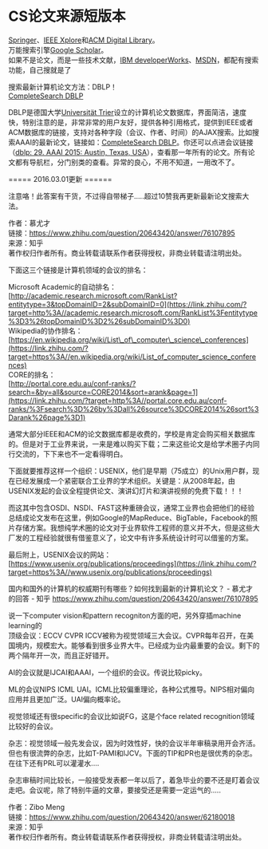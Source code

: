 # CS论文来源短版本





[Springer](https://link.zhihu.com/?target=http%3A//link.springer.com/)、[IEEE Xplore](https://link.zhihu.com/?target=http%3A//ieeexplore.ieee.org/Xplore/guesthome.jsp)和[ACM Digital Library](https://link.zhihu.com/?target=http%3A//dl.acm.org/)。  
万能搜索引擎[Google Scholar](https://link.zhihu.com/?target=http%3A//scholar.google.com/)。  
如果不是论文，而是一些技术文献，[IBM developerWorks](https://link.zhihu.com/?target=http%3A//www.ibm.com/developerworks/)、[MSDN](https://link.zhihu.com/?target=http%3A//msdn.microsoft.com/)，都配有搜索功能，自己搜就是了












搜索最新计算机论文方法：DBLP！  
[CompleteSearch DBLP](https://link.zhihu.com/?target=http%3A//www.dblp.org/search/)

DBLP是德国大学[Universität Trier](https://link.zhihu.com/?target=https%3A//en.wikipedia.org/wiki/University_of_Trier)设立的计算机论文数据库，界面简洁，速度快，特别注意的是，非常非常的用户友好，提供各种引用格式，提供到IEEE或者ACM数据库的链接，支持对各种字段（会议、作者、时间）的AJAX搜索。比如搜索AAAI的最新论文，链接如：[CompleteSearch DBLP](https://link.zhihu.com/?target=http%3A//www.dblp.org/search/%23query%3Dvenue%3Aaaai%3A%26qp%3DH1.1000%3AW1.1%3AF1.4%3AF2.1%3AF3.4%3AF4.2)。你还可以点进会议链接（[dblp: 29. AAAI 2015: Austin, Texas, USA](https://link.zhihu.com/?target=http%3A//dblp.uni-trier.de/db/conf/aaai/aaai2015.html)），查看那一年所有的论文。所有论文都有导航栏，分门别类的查看。异常的良心，不用不知道，一用改不了。

===== 2016.03.01更新 ======

注意咯！此答案有干货，不过得自带梯子.....超过10赞我再更新最新论文搜索大法。

  
  
作者：慕尤才  
链接：https://www.zhihu.com/question/20643420/answer/76107895  
来源：知乎  
著作权归作者所有。商业转载请联系作者获得授权，非商业转载请注明出处。






下面这三个链接是计算机领域的会议的排名：

  

Microsoft Academic的自动排名：  
[http://academic.research.microsoft.com/RankList?entitytype=3&topDomainID=2&subDomainID=0](https://link.zhihu.com/?target=http%3A//academic.research.microsoft.com/RankList%3Fentitytype%3D3%26topDomainID%3D2%26subDomainID%3D0)  
Wikipedia的协作排名：  
[https://en.wikipedia.org/wiki/List\_of\_computer\_science\_conferences](https://link.zhihu.com/?target=https%3A//en.wikipedia.org/wiki/List_of_computer_science_conferences)  
CORE的排名：  
[http://portal.core.edu.au/conf-ranks/?search=&by=all&source=CORE2014&sort=arank&page=1](https://link.zhihu.com/?target=http%3A//portal.core.edu.au/conf-ranks/%3Fsearch%3D%26by%3Dall%26source%3DCORE2014%26sort%3Darank%26page%3D1)



通常大部分IEEE和ACM的论文数据库都是收费的，学校是肯定会购买相关数据库的。但是对于工业界来说，一来是难以购买下载；二来这些论文是给学术圈子内同行交流的，下下来也不一定看得明白。

  

下面就要推荐这样一个组织：USENIX，他们是早期（75成立）的Unix用户群，现在已经发展成一个紧密联合工业界的学术组织。关键是：从2008年起，由USENIX发起的会议全程提供论文、演讲幻灯片和演讲视频的免费下载！！！

  

而这其中包含OSDI、NSDI、FAST这种重磅会议，通常工业界也会把他们的经验总结成论文发布在这里，例如Google的MapReduce、BigTable，Facebook的照片存储方案。我想纯学术圈的论文对于业界软件工程师的意义并不大，但是这些大厂发的工程经验就很有借鉴意义了，论文中有许多系统设计时可以借鉴的方案。

  
  



最后附上，USENIX会议的网站：  
[https://www.usenix.org/publications/proceedings](https://link.zhihu.com/?target=https%3A//www.usenix.org/publications/proceedings)





国内和国外的计算机的权威期刊有哪些？如何找到最新的计算机论文？ \- 慕尤才的回答 \- 知乎 https://www.zhihu.com/question/20643420/answer/76107895





说一下computer vision和pattern recogniton方面的吧，另外穿插machine learning的  
顶级会议：ECCV CVPR ICCV被称为视觉领域三大会议。CVPR每年召开，在美国境内，规模宏大。能够看到很多业界大牛。已经成为业内最重要的会议。剩下的两个隔年开一次，而且正好错开。

AI的会议就是IJCAI和AAAI，一个组织的会议。传说比较picky。

ML的会议NIPS ICML UAI。ICML比较偏重理论，各种公式推导。NIPS相对偏向应用并且更加广泛。UAI偏向概率论。

视觉领域还有很specific的会议比如说FG，这是个face related recognition领域比较好的会议。

杂志：视觉领域一般先发会议，因为时效性好，快的会议半年审稿录用开会齐活。但也有很流弊的杂志，比如T-PAMI和IJCV。下面的TIP和PR也是很优秀的杂志。在往下还有PRL可以灌灌水....

杂志审稿时间比较长，一般接受发表都一年以后了，着急毕业的要不还是盯着会议走吧。会议呢，除了特别牛逼的文章，要接受还是需要一定运气的.....

  
  
作者：Zibo Meng  
链接：https://www.zhihu.com/question/20643420/answer/62180018  
来源：知乎  
著作权归作者所有。商业转载请联系作者获得授权，非商业转载请注明出处。




































